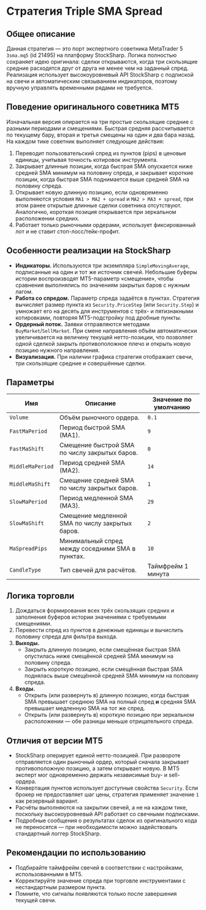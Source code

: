 # Стратегия Triple SMA Spread

## Общее описание
Данная стратегия — это порт экспертного советника MetaTrader 5 `3sma.mq5` (id 21495) на платформу StockSharp. Логика полностью сохраняет идею оригинала: сделки открываются, когда три скользящие средние расходятся друг от друга не менее чем на заданный спред. Реализация использует высокоуровневый API StockSharp с подпиской на свечи и автоматическим связыванием индикаторов, поэтому вручную управлять временными рядами не требуется.

## Поведение оригинального советника MT5
Изначальная версия опирается на три простые скользящие средние с разными периодами и смещениями. Быстрая средняя рассчитывается по текущему бару, вторая и третья смещены на один и два бара назад. На каждом тике советник выполняет следующие действия:

1. Переводит пользовательский спред из пунктов (pips) в ценовые единицы, учитывая точность котировок инструмента.
2. Закрывает длинные позиции, когда быстрая SMA опускается ниже средней SMA минимум на половину спреда, и закрывает короткие позиции, когда быстрая SMA поднимается выше средней SMA на половину спреда.
3. Открывает новую длинную позицию, если одновременно выполняются условия `MA1 > MA2 + spread` и `MA2 > MA3 + spread`, при этом ранее открытые длинные сделки советника отсутствуют. Аналогично, короткая позиция открывается при зеркальном расположении средних.
4. Работает только рыночными ордерами, использует фиксированный лот и не ставит стоп-лосс/тейк-профит.

## Особенности реализации на StockSharp
* **Индикаторы.** Используются три экземпляра `SimpleMovingAverage`, подписанные на один и тот же источник свечей. Небольшие буферы истории воспроизводят MT5-параметр «смещение», чтобы сравнения выполнялись по значениям закрытых баров с нужным лагом.
* **Работа со спредом.** Параметр спреда задаётся в пунктах. Стратегия вычисляет размер пункта из `Security.PriceStep` (или `Security.Step`) и умножает его на десять для инструментов с трёх- и пятизнакными котировками, повторяя MT5-подстройку под дробные пункты.
* **Ордерный поток.** Заявки отправляются методами `BuyMarket`/`SellMarket`. При смене направления объём автоматически увеличивается на величину текущей нетто-позиции, что позволяет одной сделкой закрыть противоположное плечо и открыть новую позицию нужного направления.
* **Визуализация.** При наличии графика стратегия отображает свечи, три скользящие средние и совершённые сделки.

## Параметры
| Имя | Описание | Значение по умолчанию |
|-----|----------|-----------------------|
| `Volume` | Объём рыночного ордера. | `0.1` |
| `FastMaPeriod` | Период быстрой SMA (MA1). | `9` |
| `FastMaShift` | Смещение быстрой SMA по числу закрытых баров. | `0` |
| `MiddleMaPeriod` | Период средней SMA (MA2). | `14` |
| `MiddleMaShift` | Смещение средней SMA по числу закрытых баров. | `1` |
| `SlowMaPeriod` | Период медленной SMA (MA3). | `29` |
| `SlowMaShift` | Смещение медленной SMA по числу закрытых баров. | `2` |
| `MaSpreadPips` | Минимальный спред между соседними SMA в пунктах. | `10` |
| `CandleType` | Тип свечей для расчётов. | Таймфрейм 1 минута |

## Логика торговли
1. Дождаться формирования всех трёх скользящих средних и заполнения буферов истории значениями с требуемыми смещениями.
2. Перевести спред из пунктов в денежные единицы и вычислить половину спреда для фильтра выхода.
3. **Выходы.**
   * Закрыть длинную позицию, если смещённая быстрая SMA опустилась ниже смещённой средней SMA минимум на половину спреда.
   * Закрыть короткую позицию, если смещённая быстрая SMA поднялась выше смещённой средней SMA минимум на половину спреда.
4. **Входы.**
   * Открыть (или развернуть в) длинную позицию, когда быстрая SMA превышает среднюю SMA на полный спред **и** средняя SMA превышает медленную SMA на тот же спред.
   * Открыть (или развернуть в) короткую позицию при зеркальном расположении — обе разницы меньше отрицательного спреда.

## Отличия от версии MT5
* StockSharp оперирует единой нетто-позицией. При развороте отправляется один рыночный ордер, который сначала закрывает противоположную позицию, а затем открывает новую. В MT5 эксперт мог одновременно держать независимые buy- и sell-ордера.
* Конвертация пунктов использует доступные свойства `Security`. Если брокер не предоставляет шаг цены, стратегия применяет значение `1` как резервный вариант.
* Расчёты выполняются на закрытии свечей, а не на каждом тике, поскольку высокоуровневый API работает со свечными подписками.
* Подробные сообщения о результатах сделок из оригинального кода не переносятся — при необходимости можно задействовать стандартный логгер StockSharp.

## Рекомендации по использованию
* Подбирайте таймфрейм свечей в соответствии с настройками, использованными в MT5.
* Корректируйте значение спреда при торговле инструментами с нестандартным размером пункта.
* Помните, что сигналы появляются только после завершения текущей свечи.

